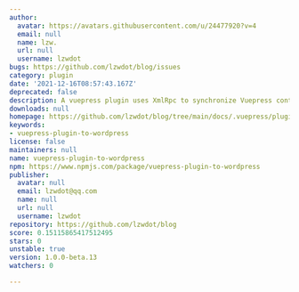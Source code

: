 ```yaml
---
author:
  avatar: https://avatars.githubusercontent.com/u/24477920?v=4
  email: null
  name: lzw.
  url: null
  username: lzwdot
bugs: https://github.com/lzwdot/blog/issues
category: plugin
date: '2021-12-16T08:57:43.167Z'
deprecated: false
description: A vuepress plugin uses XmlRpc to synchronize Vuepress content to WordPress
downloads: null
homepage: https://github.com/lzwdot/blog/tree/main/docs/.vuepress/plugins/vuepress-plugin-to-wordpress
keywords:
- vuepress-plugin-to-wordpress
license: false
maintainers: null
name: vuepress-plugin-to-wordpress
npm: https://www.npmjs.com/package/vuepress-plugin-to-wordpress
publisher:
  avatar: null
  email: lzwdot@qq.com
  name: null
  url: null
  username: lzwdot
repository: https://github.com/lzwdot/blog
score: 0.15115865417512495
stars: 0
unstable: true
version: 1.0.0-beta.13
watchers: 0

---
```


